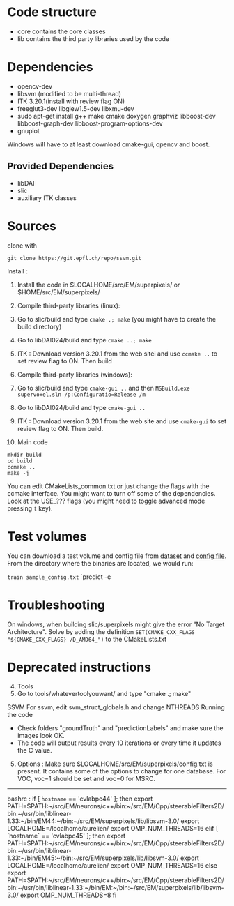 Code structure
==============
* core contains the core classes
* lib contains the third party libraries used by the code
<!-- * tests contains implementation of algorithms -->
<!-- * tools contains different applications like SVM training, pixel/superpixel/supervoxel-based classification, graphcuts, ssvm... -->
<!-- * roc contains scripts to generate ROCs from prediction files (those files contains probabilities for each node or edge) -->

Dependencies
============
* opencv-dev
* libsvm (modified to be multi-thread)
* ITK 3.20.1(install with review flag ON)
* freeglut3-dev libglew1.5-dev libxmu-dev
* sudo apt-get install g++ make cmake doxygen graphviz libboost-dev libboost-graph-dev libboost-program-options-dev
* gnuplot

Windows will have to at least download cmake-gui, opencv and boost.


Provided Dependencies
---------------------
* libDAI
* slic
* auxiliary ITK classes

Sources
=======

clone with

`git clone https://git.epfl.ch/repo/ssvm.git`

Install :

1. Install the code in $LOCALHOME/src/EM/superpixels/ or $HOME/src/EM/superpixels/

2. Compile third-party libraries (linux):
  1. Go to slic/build and type `cmake .; make` (you might have to create the build directory)
  2. Go to libDAI024/build and type `cmake ..; make`
  3. ITK : Download version 3.20.1 from the web sitei and use `ccmake ..` to set review flag to ON. Then build

2. Compile third-party libraries (windows):
  1. Go to slic/build and type `cmake-gui ..` and then `MSBuild.exe supervoxel.sln /p:Configuratio=Release /m`
  2. Go to libDAI024/build and type `cmake-gui ..`
  3. ITK : Download version 3.20.1 from the web site and use `cmake-gui` to set review flag to ON. Then build.

3. Main code

```
mkdir build
cd build
ccmake ..
make -j
```

You can edit CMakeLists_common.txt or just change the flags with the ccmake interface.
You might want to turn off some of the dependencies. Look at the USE_??? flags (you might need to toggle advanced mode pressing `t` key).

Test volumes
============

You can download a test volume and config file from [dataset](https://documents.epfl.ch/groups/c/cv/cvlab-unit/www/data/%20ElectronMicroscopy_Hippocampus/volumedata.tif) and [config file](./sampledata/sample_config.txt). From the directory where the binaries are located, we would run:

`train sample_config.txt`
`predict -e

Troubleshooting
===============

On windows, when building slic/superpixels might give the error "No Target Architecture". Solve by adding the definition `SET(CMAKE_CXX_FLAGS "${CMAKE_CXX_FLAGS} /D_AMD64_")` to the CMakeLists.txt

Deprecated instructions
=======================

4. Tools
41. Go to tools/whatevertoolyouwant/ and type "cmake .; make"

SSVM
For ssvm, edit svm_struct_globals.h and change NTHREADS
Running the code
- Check folders "groundTruth" and "predictionLabels" and make sure the images look OK.
- The code will output results every 10 iterations or every time it updates the C value.

5. Options :
Make sure $LOCALHOME/src/EM/superpixels/config.txt is present. It contains some of the options to change for one database. For VOC, voc=1 should be set and voc=0 for MSRC.

---------------------------------------------------------------------------------


bashrc :
if [ `hostname` == 'cvlabpc44' ]; then
    export PATH=$PATH:~/src/EM/neurons/c++/bin:~/src/EM/Cpp/steerableFilters2D/bin:~/usr/bin/liblinear-1.33:~/bin/EM44:~/bin:~/src/EM/superpixels/lib/libsvm-3.0/
    export LOCALHOME=/localhome/aurelien/
    export OMP_NUM_THREADS=16
elif [ `hostname` == 'cvlabpc45' ]; then
    export PATH=$PATH:~/src/EM/neurons/c++/bin:~/src/EM/Cpp/steerableFilters2D/bin:~/usr/bin/liblinear-1.33:~/bin/EM45:~/bin:~/src/EM/superpixels/lib/libsvm-3.0/
    export LOCALHOME=/localhome/aurelien/
    export OMP_NUM_THREADS=16
else
    export PATH=$PATH:~/src/EM/neurons/c++/bin:~/src/EM/Cpp/steerableFilters2D/bin:~/usr/bin/liblinear-1.33:~/bin/EM:~/bin:~/src/EM/superpixels/lib/libsvm-3.0/
    export OMP_NUM_THREADS=8
fi

